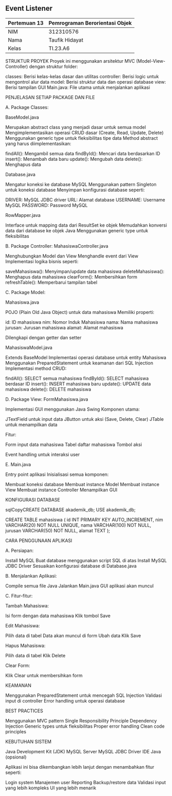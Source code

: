 ## Event Listener
| Pertemuan 13  |  Pemrograman Berorientasi Objek  
|-------|---------
| NIM   | 312310576
| Nama  | Taufik Hidayat
| Kelas | TI.23.A6



STRUKTUR PROYEK
Proyek ini menggunakan arsitektur MVC (Model-View-Controller) dengan struktur folder:


classes: Berisi kelas-kelas dasar dan utilitas
controller: Berisi logic untuk mengontrol alur data
model: Berisi struktur data dan operasi database
view: Berisi tampilan GUI
Main.java: File utama untuk menjalankan aplikasi


PENJELASAN SETIAP PACKAGE DAN FILE

A. Package Classes:

BaseModel.java


Merupakan abstract class yang menjadi dasar untuk semua model
Mengimplementasikan operasi CRUD dasar (Create, Read, Update, Delete)
Menggunakan generic type <T> untuk fleksibilitas tipe data
Method abstract yang harus diimplementasikan:

findAll(): Mengambil semua data
findById(): Mencari data berdasarkan ID
insert(): Menambah data baru
update(): Mengubah data
delete(): Menghapus data




Database.java


Mengatur koneksi ke database MySQL
Menggunakan pattern Singleton untuk koneksi database
Menyimpan konfigurasi database seperti:

DRIVER: MySQL JDBC driver
URL: Alamat database
USERNAME: Username MySQL
PASSWORD: Password MySQL




RowMapper.java


Interface untuk mapping data dari ResultSet ke objek
Memudahkan konversi data dari database ke objek Java
Menggunakan generic type untuk fleksibilitas

B. Package Controller:
MahasiswaController.java

Menghubungkan Model dan View
Menghandle event dari View
Implementasi logika bisnis seperti:

saveMahasiswa(): Menyimpan/update data mahasiswa
deleteMahasiswa(): Menghapus data mahasiswa
clearForm(): Membersihkan form
refreshTable(): Memperbarui tampilan tabel



C. Package Model:

Mahasiswa.java


POJO (Plain Old Java Object) untuk data mahasiswa
Memiliki properti:

id: ID mahasiswa
nim: Nomor Induk Mahasiswa
nama: Nama mahasiswa
jurusan: Jurusan mahasiswa
alamat: Alamat mahasiswa


Dilengkapi dengan getter dan setter


MahasiswaModel.java


Extends BaseModel<Mahasiswa>
Implementasi operasi database untuk entity Mahasiswa
Menggunakan PreparedStatement untuk keamanan dari SQL Injection
Implementasi method CRUD:

findAll(): SELECT semua mahasiswa
findById(): SELECT mahasiswa berdasar ID
insert(): INSERT mahasiswa baru
update(): UPDATE data mahasiswa
delete(): DELETE mahasiswa



D. Package View:
FormMahasiswa.java

Implementasi GUI menggunakan Java Swing
Komponen utama:

JTextField untuk input data
JButton untuk aksi (Save, Delete, Clear)
JTable untuk menampilkan data


Fitur:

Form input data mahasiswa
Tabel daftar mahasiswa
Tombol aksi


Event handling untuk interaksi user

E. Main.java

Entry point aplikasi
Inisialisasi semua komponen:

Membuat koneksi database
Membuat instance Model
Membuat instance View
Membuat instance Controller
Menampilkan GUI




KONFIGURASI DATABASE

sqlCopyCREATE DATABASE akademik_db;
USE akademik_db;

CREATE TABLE mahasiswa (
    id INT PRIMARY KEY AUTO_INCREMENT,
    nim VARCHAR(20) NOT NULL UNIQUE,
    nama VARCHAR(100) NOT NULL,
    jurusan VARCHAR(50) NOT NULL,
    alamat TEXT
);

CARA PENGGUNAAN APLIKASI

A. Persiapan:

Install MySQL
Buat database menggunakan script SQL di atas
Install MySQL JDBC Driver
Sesuaikan konfigurasi database di Database.java

B. Menjalankan Aplikasi:

Compile semua file Java
Jalankan Main.java
GUI aplikasi akan muncul

C. Fitur-fitur:

Tambah Mahasiswa:

Isi form dengan data mahasiswa
Klik tombol Save


Edit Mahasiswa:

Pilih data di tabel
Data akan muncul di form
Ubah data
Klik Save


Hapus Mahasiswa:

Pilih data di tabel
Klik Delete


Clear Form:

Klik Clear untuk membersihkan form


KEAMANAN


Menggunakan PreparedStatement untuk mencegah SQL Injection
Validasi input di controller
Error handling untuk operasi database


BEST PRACTICES


Menggunakan MVC pattern
Single Responsibility Principle
Dependency Injection
Generic types untuk fleksibilitas
Proper error handling
Clean code principles


KEBUTUHAN SISTEM


Java Development Kit (JDK)
MySQL Server
MySQL JDBC Driver
IDE Java (opsional)

Aplikasi ini bisa dikembangkan lebih lanjut dengan menambahkan fitur seperti:

Login system
Manajemen user
Reporting
Backup/restore data
Validasi input yang lebih kompleks
UI yang lebih menarik
